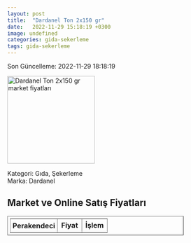 ```yaml
---
layout: post
title:  "Dardanel Ton 2x150 gr"
date:   2022-11-29 15:18:19 +0300
image: undefined
categories: gida-sekerleme
tags: gida-sekerleme
---
```


Son Güncelleme: 2022-11-29 18:18:19

<img src="undefined" width="200" alt="Dardanel Ton 2x150 gr market fiyatları" />

Kategori: Gıda, Şekerleme
<br />
Marka: Dardanel

<h2>Market ve Online Satış Fiyatları</h2>

<table border="1" style="padding: 5px;width:80%;">
  <tr>
    <td style="padding: 5px;"><strong>Perakendeci</strong></td>
    <td><strong>Fiyat</strong></td>
    <td><strong>İşlem</strong></td>
  </tr>
  
</table>
